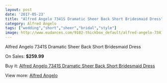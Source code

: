 ```yaml
---
layout: post
date: '2017-05-23'
title: "Alfred Angelo 7341S Dramatic Sheer Back Short Bridesmaid Dress"
category: Alfred Angelo
tags: ["wedding","short","sheer","bridal","style"]
image: http://www.eudances.com/9102-thickbox_default/alfred-angelo-7341s-dramatic-sheer-back-short-bridesmaid-dress.jpg
---
```

Alfred Angelo 7341S Dramatic Sheer Back Short Bridesmaid Dress

On Sales: **$259.99**
<a href="https://www.eudances.com/en/alfred-angelo/3061-alfred-angelo-7341s-dramatic-sheer-back-short-bridesmaid-dress.html"><amp-img layout="responsive" width="600" height="600" src="//www.eudances.com/9102-thickbox_default/alfred-angelo-7341s-dramatic-sheer-back-short-bridesmaid-dress.jpg" alt="Alfred Angelo 7341S Dramatic Sheer Back Short Bridesmaid Dress 0" /></a>
<a href="https://www.eudances.com/en/alfred-angelo/3061-alfred-angelo-7341s-dramatic-sheer-back-short-bridesmaid-dress.html"><amp-img layout="responsive" width="600" height="600" src="//www.eudances.com/9105-thickbox_default/alfred-angelo-7341s-dramatic-sheer-back-short-bridesmaid-dress.jpg" alt="Alfred Angelo 7341S Dramatic Sheer Back Short Bridesmaid Dress 1" /></a>
<a href="https://www.eudances.com/en/alfred-angelo/3061-alfred-angelo-7341s-dramatic-sheer-back-short-bridesmaid-dress.html"><amp-img layout="responsive" width="600" height="600" src="//www.eudances.com/9104-thickbox_default/alfred-angelo-7341s-dramatic-sheer-back-short-bridesmaid-dress.jpg" alt="Alfred Angelo 7341S Dramatic Sheer Back Short Bridesmaid Dress 2" /></a>
<a href="https://www.eudances.com/en/alfred-angelo/3061-alfred-angelo-7341s-dramatic-sheer-back-short-bridesmaid-dress.html"><amp-img layout="responsive" width="600" height="600" src="//www.eudances.com/9103-thickbox_default/alfred-angelo-7341s-dramatic-sheer-back-short-bridesmaid-dress.jpg" alt="Alfred Angelo 7341S Dramatic Sheer Back Short Bridesmaid Dress 3" /></a>

Buy it: [Alfred Angelo 7341S Dramatic Sheer Back Short Bridesmaid Dress](https://www.eudances.com/en/alfred-angelo/3061-alfred-angelo-7341s-dramatic-sheer-back-short-bridesmaid-dress.html "Alfred Angelo 7341S Dramatic Sheer Back Short Bridesmaid Dress")

View more: [Alfred Angelo](https://www.eudances.com/en/51-alfred-angelo "Alfred Angelo")